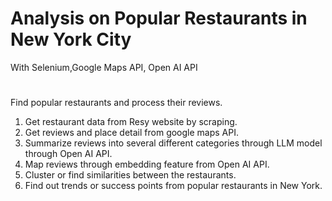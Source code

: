 # Analysis on Popular Restaurants in New York City 
With Selenium,Google Maps API, Open AI API
#

Find popular restaurants and process their reviews.

1. Get restaurant data from Resy website by scraping.
2. Get reviews and place detail from google maps API.
3. Summarize reviews into several different categories through LLM model through Open AI API.
4. Map reviews through embedding feature from Open AI API.
5. Cluster or find similarities between the restaurants.
6. Find out trends or success points from popular restaurants in New York.

